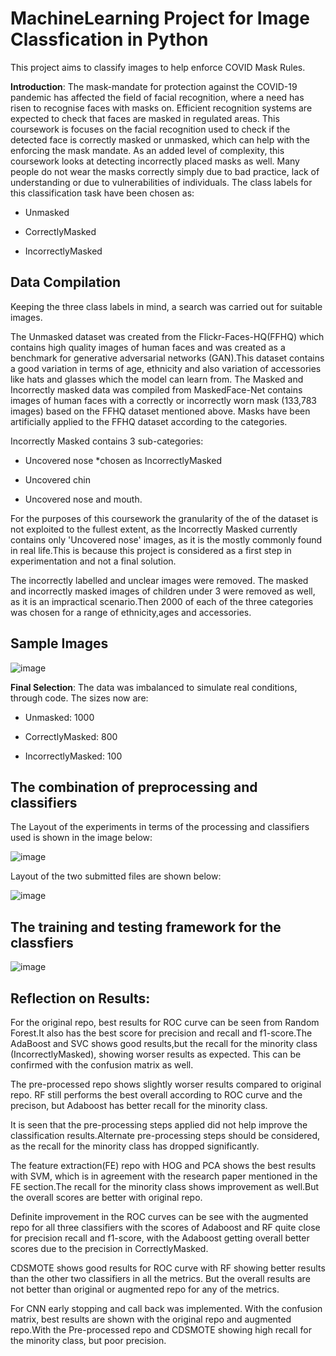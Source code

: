 # MachineLearning Project for Image Classfication in Python 

This project aims to classify images to help enforce COVID Mask Rules.

**Introduction**: The mask-mandate for protection against the COVID-19 pandemic has affected the field of facial recognition, where a need has risen to recognise faces with masks on. Efficient recognition systems are expected to check that faces are masked in regulated areas. This coursework is focuses on the facial recognition used to check if the detected face is correctly masked or unmasked, which can help with the enforcing the mask mandate. As an added level of complexity, this coursework looks at detecting incorrectly placed masks as well. Many people do not wear the masks correctly simply due to bad practice, lack of understanding or due to vulnerabilities of individuals. The class labels for this classification task have been chosen as:

- Unmasked

- CorrectlyMasked

- IncorrectlyMasked


## Data Compilation 
Keeping the three class labels in mind, a search was carried out for suitable images.

The Unmasked dataset was created from the Flickr-Faces-HQ(FFHQ) which contains high quality images of human faces and was created as a benchmark for generative adversarial networks (GAN).This dataset contains a good variation in terms of age, ethnicity and also variation of accessories like hats and glasses which the model can learn from. The Masked and Incorrectly masked data was compiled from MaskedFace-Net contains images of human faces with a correctly or incorrectly worn mask (133,783 images) based on the FFHQ dataset mentioned above. Masks have been artificially applied to the FFHQ dataset according to the categories.

Incorrectly Masked contains 3 sub-categories:

- Uncovered nose *chosen as IncorrectlyMasked
  
- Uncovered chin
  
- Uncovered nose and mouth.
  
For the purposes of this coursework the granularity of the of the dataset is not exploited to the fullest extent, as the Incorrectly Masked currently contains only 'Uncovered nose' images, as it is the mostly commonly found in real life.This is because this project is considered as a first step in experimentation and not a final solution.

The incorrectly labelled and unclear images were removed. The masked and incorrectly masked images of children under 3 were removed as well, as it is an impractical scenario.Then 2000 of each of the three categories was chosen for a range of ethnicity,ages and accessories.


## Sample Images

![image](https://github.com/Surya-LR/MachineLearning_ImageClassfication_Python/assets/77691667/3006f53b-5837-4975-824a-d62d947bdb23)


**Final Selection**: The data was imbalanced to simulate real conditions, through code. The sizes now are:

- Unmasked: 1000

- CorrectlyMasked: 800

- IncorrectlyMasked: 100

## The combination of preprocessing and classifiers

The Layout of the experiments in terms of the processing and classifiers used is shown in the image below:

![image](https://github.com/Surya-LR/MachineLearning_ImageClassfication_Python/assets/77691667/2e08f159-4ac5-4990-b62b-583cf7425de1)


Layout of the two submitted files are shown below:

![image](https://github.com/Surya-LR/MachineLearning_ImageClassfication_Python/assets/77691667/ba248c7c-5429-47ae-b15f-6f6093a4c064)

  
## The training and testing framework for the classfiers

![image](https://github.com/Surya-LR/MachineLearning_ImageClassfication_Python/assets/77691667/f7c358a5-2f17-4d70-b280-d784ad67372c)

## Reflection on Results:

For the original repo, best results for ROC curve can be seen from Random Forest.It also has the best score for precision and recall and f1-score.The AdaBoost and SVC shows good results,but the recall for the minority class (IncorrectlyMasked), showing worser results as expected. This can be confirmed with the confusion matrix as well.

The pre-processed repo shows slightly worser results compared to original repo. RF still performs the best overall according to ROC curve and the precison, but Adaboost has better recall for the minority class.

It is seen that the pre-processing steps applied did not help improve the classification results.Alternate pre-processing steps should be considered, as the recall for the minority class has dropped significantly.

The feature extraction(FE) repo with HOG and PCA shows the best results with SVM, which is in agreement with the research paper mentioned in the FE section.The recall for the minority class shows improvement as well.But the overall scores are better with original repo.

Definite improvement in the ROC curves can be see with the augmented repo for all three classifiers with the scores of Adaboost and RF quite close for precision recall and f1-score, with the Adaboost getting overall better scores due to the precision in CorrectlyMasked.

CDSMOTE shows good results for ROC curve with RF showing better results than the other two classifiers in all the metrics. But the overall results are not better than original or augmented repo for any of the metrics.

For CNN early stopping and call back was implemented. With the confusion matrix, best results are shown with the original repo and augmented repo.With the Pre-processed repo and CDSMOTE showing high recall for the minority class, but poor precision.

